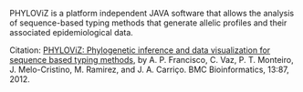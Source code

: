 PHYLOViZ is a platform independent JAVA software that allows the analysis of sequence-based typing methods that generate allelic profiles and their associated epidemiological data.

Citation: [PHYLOViZ: Phylogenetic inference and data visualization for sequence based typing methods](http://dx.doi.org/10.1186/1471-2105-13-87), by A. P. Francisco, C. Vaz, P. T. Monteiro, J. Melo-Cristino, M. Ramirez, and J. A. Carriço. BMC Bioinformatics, 13:87, 2012.
